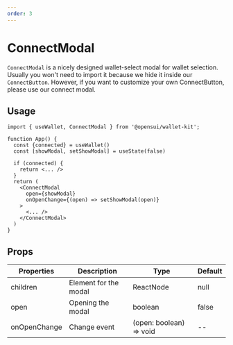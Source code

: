 ```yaml
---
order: 3
---
```


# ConnectModal

`ConnectModal` is a nicely designed wallet-select modal for wallet selection. Usually you won't need to import it because we hide it inside our `ConnectButton`. However, if  you want to customize your own ConnectButton, please use our connect modal.

## Usage

```
import { useWallet, ConnectModal } from '@opensui/wallet-kit';

function App() {
  const {connected} = useWallet()
  const [showModal, setShowModal] = useState(false)

  if (connected) {
    return <... />
  }
  return (
    <ConnectModal
      open={showModal}
      onOpenChange={(open) => setShowModal(open)}
    >
      <... />
    </ConnectModal>
  )
}

```

## Props

| Properties   | Description                     | Type                    | Default |
| ------------ | ------------------------------- | ----------------------- | ------- |
| children     | Element for the modal   | ReactNode               | null    |
| open         | Opening the modal | boolean                 | false   |
| onOpenChange | Change event         | (open: boolean) => void | --      |
